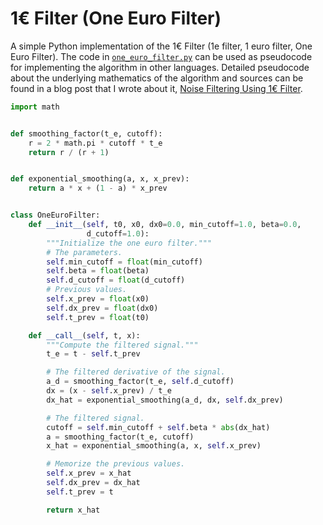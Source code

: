 # 1€ Filter (One Euro Filter)
A simple Python implementation of the 1€ Filter (1e filter, 1 euro filter, One Euro Filter). The code in [`one_euro_filter.py`](./python/one_euro_filter.py) can be used as pseudocode for implementing the algorithm in other languages. Detailed pseudocode about the underlying mathematics of the algorithm and sources can be found in a blog post that I wrote about it, [Noise Filtering Using 1€ Filter](https://jaantollander.com/post/noise-filtering-using-one-euro-filter/).

```python
import math


def smoothing_factor(t_e, cutoff):
    r = 2 * math.pi * cutoff * t_e
    return r / (r + 1)


def exponential_smoothing(a, x, x_prev):
    return a * x + (1 - a) * x_prev


class OneEuroFilter:
    def __init__(self, t0, x0, dx0=0.0, min_cutoff=1.0, beta=0.0,
                 d_cutoff=1.0):
        """Initialize the one euro filter."""
        # The parameters.
        self.min_cutoff = float(min_cutoff)
        self.beta = float(beta)
        self.d_cutoff = float(d_cutoff)
        # Previous values.
        self.x_prev = float(x0)
        self.dx_prev = float(dx0)
        self.t_prev = float(t0)

    def __call__(self, t, x):
        """Compute the filtered signal."""
        t_e = t - self.t_prev

        # The filtered derivative of the signal.
        a_d = smoothing_factor(t_e, self.d_cutoff)
        dx = (x - self.x_prev) / t_e
        dx_hat = exponential_smoothing(a_d, dx, self.dx_prev)

        # The filtered signal.
        cutoff = self.min_cutoff + self.beta * abs(dx_hat)
        a = smoothing_factor(t_e, cutoff)
        x_hat = exponential_smoothing(a, x, self.x_prev)

        # Memorize the previous values.
        self.x_prev = x_hat
        self.dx_prev = dx_hat
        self.t_prev = t

        return x_hat
```
